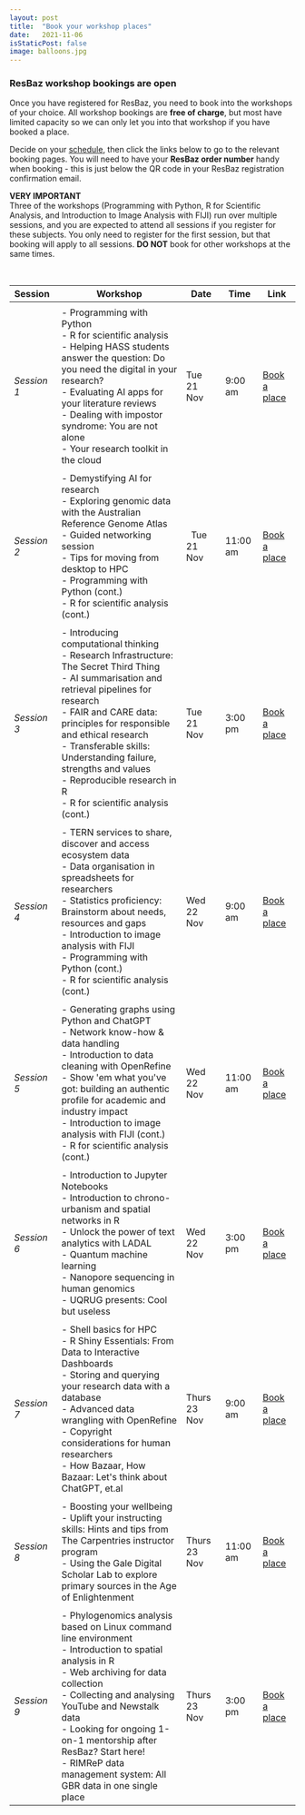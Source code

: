 ```yaml
---
layout: post
title:  "Book your workshop places"
date:   2021-11-06
isStaticPost: false
image: balloons.jpg
---
```


### ResBaz workshop bookings are open

Once you have registered for ResBaz, you need to book into the workshops of your choice. 
All workshop bookings are **free of charge**, but most have limited capacity so we can 
only let you into that workshop if you have booked a place.

Decide on your [schedule](https://resbaz.github.io/resbaz2023qld/schedule/), then click
the links below to go to the relevant booking pages. You will need to have your **ResBaz
order number** handy when booking - this is just below the QR code in your ResBaz
registration confirmation email.

**VERY IMPORTANT**  
Three of the workshops (Programming with Python, R for Scientific Analysis, 
and Introduction to Image Analysis with FIJI) run over multiple sessions, and you are 
expected to attend all sessions if you register for these subjects. You only need to 
register for the first session, but that booking will apply to all sessions. **DO NOT** 
book for other workshops at the same times.

&nbsp;

| Session&nbsp;| Workshop | Date  | Time| Link |
| --- | --- | --- | --- |--- |
|   |   |  |   |
| _Session 1_ |- Programming with Python<br>- R for scientific analysis<br>- Helping HASS students answer the question: Do you need the digital in your research?<br>- Evaluating AI apps for your literature reviews<br>- Dealing with impostor syndrome: You are not alone<br>- Your research toolkit in the cloud | Tue 21 Nov  | 9:00 am	 |  [Book a place](https://events.humanitix.com/session-1-tuesday-9-00-10-30)|
|   |   |  |   |
| _Session 2_ |- Demystifying AI for research<br>- Exploring genomic data with the Australian Reference Genome Atlas<br>- Guided networking session<br>- Tips for moving from desktop to HPC<br>- Programming with Python (cont.)<br>- R for scientific analysis (cont.) |&nbsp;&nbsp;Tue 21 Nov  | 11:00 am	 |  [Book a place](https://events.humanitix.com/session-2-tuesday-11-00-12-30)|
|   |   |  |   |
| _Session 3_ |- Introducing computational thinking<br>- Research Infrastructure: The Secret Third Thing<br>- AI summarisation and retrieval pipelines for research<br>- FAIR and CARE data: principles for responsible and ethical research<br>- Transferable skills: Understanding failure, strengths and values<br>- Reproducible research in R<br>- R for scientific analysis (cont.) | Tue 21 Nov  | 3:00 pm	 |  [Book a place](https://events.humanitix.com/session-3-tuesday-15-00-17-00)|
|   |   |  |   |
| _Session 4_ |- TERN services to share, discover and access ecosystem data<br>- Data organisation in spreadsheets for researchers<br>- Statistics proficiency: Brainstorm about needs, resources and gaps<br>- Introduction to image analysis with FIJI<br>- Programming with Python (cont.)<br>- R for scientific analysis (cont.) | Wed 22 Nov  | 9:00 am	 |  [Book a place](https://events.humanitix.com/session-4-wednesday-9-00-10-30)|
|   |   |  |   |
| _Session 5_ |- Generating graphs using Python and ChatGPT<br>- Network know-how & data handling<br>- Introduction to data cleaning with OpenRefine<br>- Show 'em what you've got: building an authentic profile for academic and industry impact<br>- Introduction to image analysis with FIJI (cont.)<br>- R for scientific analysis (cont.) | Wed 22 Nov  | 11:00 am	 |  [Book a place](https://events.humanitix.com/session-5-wednesday-11-00-12-30)|
|   |   |  |   |
| _Session 6_ |- Introduction to Jupyter Notebooks<br>- Introduction to chrono-urbanism and spatial networks in R<br>- Unlock the power of text analytics with LADAL<br>- Quantum machine learning<br>- Nanopore sequencing in human genomics<br>- UQRUG presents: Cool but useless | Wed 22 Nov  | 3:00 pm	 |  [Book a place](https://events.humanitix.com/session-6-wednesday-15-00-17-00)|
|   |   |  |   |
| _Session 7_ |- Shell basics for HPC<br>- R Shiny Essentials: From Data to Interactive Dashboards<br>- Storing and querying your research data with a database<br>- Advanced data wrangling with OpenRefine<br>- Copyright considerations for human researchers<br>- How Bazaar, How Bazaar: Let's think about ChatGPT, et.al | Thurs 23 Nov  | 9:00 am	 |  [Book a place](https://events.humanitix.com/session-7-thursday-9-00-10-30)|
|   |   |  |   |
| _Session 8_ |- Boosting your wellbeing<br>- Uplift your instructing skills: Hints and tips from The Carpentries instructor program<br>- Using the Gale Digital Scholar Lab to explore primary sources in the Age of Enlightenment | Thurs 23 Nov  | 11:00 am	 |  [Book a place](https://events.humanitix.com/session-8-thursday-11-00-12-30)|
|   |   |  |   |
| _Session 9_ |- Phylogenomics analysis based on Linux command line environment<br>- Introduction to spatial analysis in R<br>- Web archiving for data collection<br>- Collecting and analysing YouTube and Newstalk data<br>- Looking for ongoing 1-on-1 mentorship after ResBaz? Start here!<br>- RIMReP data management system: All GBR data in one single place | Thurs 23 Nov  | 3:00 pm	 |  [Book a place](https://events.humanitix.com/session-9-thursday-15-00-17-00)|


